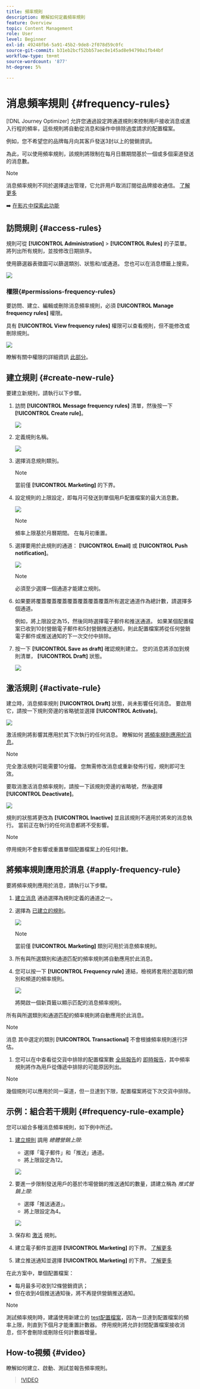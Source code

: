 ```yaml
---
title: 頻率規則
description: 瞭解如何定義頻率規則
feature: Overview
topic: Content Management
role: User
level: Beginner
exl-id: 49248fb6-5a91-45b2-9de8-2f078d59c0fc
source-git-commit: b31eb2bcf52bb57aec8e145ad8e94790a1fb44bf
workflow-type: tm+mt
source-wordcount: '877'
ht-degree: 5%

---
```


# 消息頻率規則 {#frequency-rules}

[!DNL Journey Optimizer] 允許您通過設定跨通道規則來控制用戶接收消息或進入行程的頻率，這些規則將自動從消息和操作中排除過度請求的配置檔案。

例如，您不希望您的品牌每月向其客戶發送3封以上的營銷資訊。

為此，可以使用頻率規則，該規則將限制在每月日曆期間基於一個或多個渠道發送的消息數。

>[!NOTE]
>
>消息頻率規則不同於選擇退出管理，它允許用戶取消訂閱從品牌接收通信。 [了解更多](../messages/consent.md#opt-out-management)

➡️ [在影片中探索此功能](#video)

## 訪問規則 {#access-rules}

規則可從 **[!UICONTROL Administration]** > **[!UICONTROL Rules]** 的子菜單。 將列出所有規則，並按修改日期排序。

使用篩選器表徵圖可以篩選類別、狀態和/或通道。 您也可以在消息標籤上搜索。

![](assets/message-rules-filter.png)

### 權限{#permissions-frequency-rules}

要訪問、建立、編輯或刪除消息頻率規則，必須 **[!UICONTROL Manage frequency rules]** 權限。

具有 **[!UICONTROL View frequency rules]** 權限可以查看規則，但不能修改或刪除規則。

![](assets/message-rules-access.png)

瞭解有關中權限的詳細資訊 [此部分](../administration/high-low-permissions.md)。

## 建立規則 {#create-new-rule}

要建立新規則，請執行以下步驟。

1. 訪問 **[!UICONTROL Message frequency rules]** 清單，然後按一下 **[!UICONTROL Create rule]**。

   ![](assets/message-rules-create.png)

1. 定義規則名稱。

   ![](assets/message-rules-details.png)

1. 選擇消息規則類別。

   >[!NOTE]
   >
   >當前僅 **[!UICONTROL Marketing]** 的下界。

1. 設定規則的上限設定，即每月可發送到單個用戶配置檔案的最大消息數。

   ![](assets/message-rules-capping.png)

   >[!NOTE]
   >
   >頻率上限基於月曆期間。 在每月初重置。

1. 選擇要用於此規則的通道： **[!UICONTROL Email]** 或 **[!UICONTROL Push notification]**。

   ![](assets/message-rules-channels.png)

   >[!NOTE]
   >
   >必須至少選擇一個通道才能建立規則。

1. 如果要將覆蓋覆蓋覆蓋覆蓋覆蓋覆蓋覆蓋所有選定通道作為總計數，請選擇多個通道。

   例如，將上限設定為15，然後同時選擇電子郵件和推送通道。 如果某個配置檔案已收到10封營銷電子郵件和5封營銷推送通知，則此配置檔案將從任何營銷電子郵件或推送通知的下一次交付中排除。

1. 按一下 **[!UICONTROL Save as draft]** 確認規則建立。 您的消息將添加到規則清單， **[!UICONTROL Draft]** 狀態。

   ![](assets/message-rules-created.png)

## 激活規則 {#activate-rule}

建立時，消息頻率規則 **[!UICONTROL Draft]** 狀態，尚未影響任何消息。 要啟用它，請按一下規則旁邊的省略號並選擇 **[!UICONTROL Activate]**。

![](assets/message-rules-activate.png)

激活規則將影響其應用於其下次執行的任何消息。 瞭解如何 [將頻率規則應用於消息](#apply-frequency-rule)。

>[!NOTE]
>
>完全激活規則可能需要10分鐘。 您無需修改消息或重新發佈行程，規則即可生效。

要取消激活消息頻率規則，請按一下該規則旁邊的省略號，然後選擇 **[!UICONTROL Deactivate]**。

![](assets/message-rules-deactivate.png)

規則的狀態將更改為 **[!UICONTROL Inactive]** 並且該規則不適用於將來的消息執行。 當前正在執行的任何消息都將不受影響。

>[!NOTE]
>
>停用規則不會影響或重置單個配置檔案上的任何計數。

## 將頻率規則應用於消息 {#apply-frequency-rule}

要將頻率規則應用於消息，請執行以下步驟。

1. [建立消息](../messages/get-started-content.md#create-new-message) 通過選擇為規則定義的通道之一。

1. 選擇為 [已建立的規則](#create-new-rule)。

   ![](assets/inline-message-category.png)

   >[!NOTE]
   >
   >當前僅 **[!UICONTROL Marketing]** 類別可用於消息頻率規則。

   <!--
   1. You can click the **[!UICONTROL Frequency rule]** link to view the frequency rules that will apply for the selected category and channel(s). A new tab will open to display the matching message frequency rules.-->

1. 所有與所選類別和通道匹配的頻率規則將自動應用於此消息。

1. 您可以按一下 **[!UICONTROL Frequency rule]** 連結，檢視將套用於選取的類別和頻道的頻率規則。 

   ![](assets/message-rules-msg-link.png)

   將開啟一個新頁籤以顯示匹配的消息頻率規則。

所有與所選類別和通道匹配的頻率規則將自動應用於此消息。

>[!NOTE]
>
>消息 <!--that do not have any selected category or messages -->其中選定的類別 **[!UICONTROL Transactional]** 不會根據頻率規則進行評估。

<!--Clicking the link out button next to the category selector will jump you over to the rules inventory screen to see which rules will be applied to the message.-->

1. 您可以在中查看從交貨中排除的配置檔案數 [全局報告](../reports/global-report.md)的 [即時報告](../reports/live-report.md)，其中頻率規則將作為用戶從傳遞中排除的可能原因列出。

>[!NOTE]
>
>幾個規則可以應用於同一渠道，但一旦達到下限，配置檔案將從下次交貨中排除。

## 示例：組合若干規則 {#frequency-rule-example}

您可以組合多種消息頻率規則，如下例中所述。

1. [建立規則](#create-new-rule) 調用 *總體營銷上限*:

   * 選擇「電子郵件」和「推送」通道。
   * 將上限設定為12。

   ![](assets/message-rules-ex-overall-cap.png)

1. 要進一步限制發送用戶的基於市場營銷的推送通知的數量，請建立稱為 *推式營銷上限*:

   * 選擇「推送通道」。
   * 將上限設定為4。

   ![](assets/message-rules-ex-push-cap.png)

1. 保存和 [激活](#activate-rule) 規則。

1. 建立電子郵件並選擇 **[!UICONTROL Marketing]** 的下界。 [了解更多](../messages/get-started-content.md#create-new-message)

1. 建立推送通知並選擇 **[!UICONTROL Marketing]** 的下界。 [了解更多](../messages/get-started-content.md#create-new-message)

在此方案中，單個配置檔案：
* 每月最多可收到12條營銷資訊；
* 但在收到4個推送通知後，將不再提供營銷推送通知。

>[!NOTE]
>
>測試頻率規則時，建議使用新建立的 [test配置檔案](../segment/creating-test-profiles.md)，因為一旦達到配置檔案的頻率上限，則直到下個月才能重置計數器。 停用規則將允許封閉配置檔案接收消息，但不會刪除或刪除任何計數器增量。

## How-to視頻 {#video}

瞭解如何建立、啟動、測試並報告頻率規則。 

>[!VIDEO](https://video.tv.adobe.com/v/344451?quality=12)
